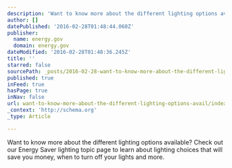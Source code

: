 ```yaml
---
description: 'Want to know more about the different lighting options available? Check out our Energy Saver lighting topic page to learn about lighting choices that will save '
author: []
datePublished: '2016-02-28T01:48:44.060Z'
publisher:
  name: energy.gov
  domain: energy.gov
dateModified: '2016-02-28T01:48:36.245Z'
title: ''
starred: false
sourcePath: _posts/2016-02-28-want-to-know-more-about-the-different-lighting-options-avail.md
published: true
inFeed: true
hasPage: true
inNav: false
url: want-to-know-more-about-the-different-lighting-options-avail/index.html
_context: 'http://schema.org'
_type: Article

---
```

Want to know more about the different lighting options available? Check out our Energy Saver lighting topic page to learn about lighting choices that will save you money, when to turn off your lights and more.